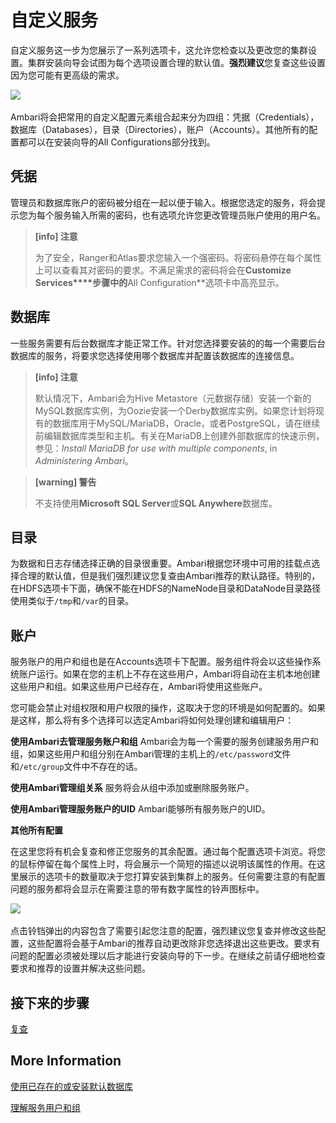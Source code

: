 # 自定义服务

自定义服务这一步为您展示了一系列选项卡，这允许您检查以及更改您的集群设置。集群安装向导会试图为每个选项设置合理的默认值。**强烈建议**您复查这些设置因为您可能有更高级的需求。

![](..\..\image\review_services.png)

Ambari将会把常用的自定义配置元素组合起来分为四组：凭据（Credentials），数据库（Databases），目录（Directories），账户（Accounts）。其他所有的配置都可以在安装向导的All Configurations部分找到。

## 凭据

管理员和数据库账户的密码被分组在一起以便于输入。根据您选定的服务，将会提示您为每个服务输入所需的密码，也有选项允许您更改管理员账户使用的用户名。

> **[info] 注意**
>
> 为了安全，Ranger和Atlas要求您输入一个强密码。将密码悬停在每个属性上可以查看其对密码的要求。不满足需求的密码将会在**Customize Services****步骤中的**All Configuration**选项卡中高亮显示。

## 数据库

一些服务需要有后台数据库才能正常工作。针对您选择要安装的的每一个需要后台数据库的服务，将要求您选择使用哪个数据库并配置该数据库的连接信息。

> **[info] 注意**
>
> 默认情况下，Ambari会为Hive Metastore（元数据存储）安装一个新的MySQL数据库实例，为Oozie安装一个Derby数据库实例。如果您计划将现有的数据库用于MySQL/MariaDB，Oracle，或者PostgreSQL，请在继续前编辑数据库类型和主机。有关在MariaDB上创建外部数据库的快速示例，参见：*Install MariaDB for use with multiple components*, in *Administering Ambari*。

> **[warning] 警告**
>
> 不支持使用**Microsoft SQL Server**或**SQL Anywhere**数据库。

## 目录

为数据和日志存储选择正确的目录很重要。Ambari根据您环境中可用的挂载点选择合理的默认值，但是我们强烈建议您复查由Ambari推荐的默认路径。特别的，在HDFS选项卡下面，确保不能在HDFS的NameNode目录和DataNode目录路径使用类似于`/tmp`和`/var`的目录。

## 账户

服务账户的用户和组也是在Accounts选项卡下配置。服务组件将会以这些操作系统账户运行。如果在您的主机上不存在这些用户，Ambari将自动在主机本地创建这些用户和组。如果这些用户已经存在，Ambari将使用这些账户。

您可能会禁止对组权限和用户权限的操作，这取决于您的环境是如何配置的。如果是这样，那么将有多个选择可以选定Ambari将如何处理创建和编辑用户：

  **使用Ambari去管理服务账户和组**
  Ambari会为每一个需要的服务创建服务用户和组，如果这些用户和组分别在Ambari管理的主机上的`/etc/password`文件   和`/etc/group`文件中不存在的话。

  **使用Ambari管理组关系**
  服务将会从组中添加或删除服务账户。

  **使用Ambari管理服务账户的UID**
  Ambari能够所有服务账户的UID。

**其他所有配置**

在这里您将有机会复查和修正您服务的其余配置。通过每个配置选项卡浏览。将您的鼠标停留在每个属性上时，将会展示一个简短的描述以说明该属性的作用。在这里展示的选项卡的数量取决于您打算安装到集群上的服务。任何需要注意的有配置问题的服务都将会显示在需要注意的带有数字属性的铃声图标中。

![](..\..\image\attention.png)

点击铃铛弹出的内容包含了需要引起您注意的配置，强烈建议您复查并修改这些配置，这些配置将会基于Ambari的推荐自动更改除非您选择退出这些更改。要求有问题的配置必须被处理以后才能进行安装向导的下一步。在继续之前请仔细地检查要求和推荐的设置并解决这些问题。

## 接下来的步骤

[复查](../12-review/README.md)

## More Information

[使用已存在的或安装默认数据库](https://docs.hortonworks.com/HDPDocuments/Ambari-2.7.3.0/administering-ambari/content/amb_using_existing_or_installing_default_databases.html)

[理解服务用户和组](https://docs.hortonworks.com/HDPDocuments/Ambari-2.7.3.0/administering-ambari/content/amb_understanding_service_users_and_groups.html)







